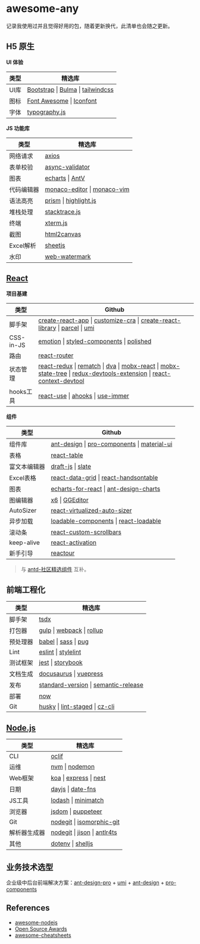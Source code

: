 # awesome-any
记录我使用过并且觉得好用的包，随着更新换代，此清单也会随之更新。


## H5 原生

**UI 体验**

|类型| 精选库 |
|----|---------|
|UI库|[Bootstrap](https://github.com/twbs/bootstrap) \| [Bulma](https://github.com/jgthms/bulma) \| [tailwindcss](https://github.com/tailwindlabs/tailwindcss)|
|图标|[Font Awesome](https://fontawesome.com/) \| [Iconfont](https://www.iconfont.cn/)|
|字体|[typography.js](https://github.com/KyleAMathews/typography.js)|


**JS 功能库**

|类型| 精选库 |
|----|---------|
|网络请求|[axios](https://github.com/axios/axios)|
|表单校验|[async-validator](https://github.com/yiminghe/async-validator)|
|图表|[echarts](https://github.com/apache/incubator-echarts) \| [AntV](https://github.com/antvis) |
|代码编辑器|[monaco-editor](https://github.com/microsoft/monaco-editor) \| [monaco-vim](https://github.com/brijeshb42/monaco-vim)|
|语法高亮|[prism](https://github.com/PrismJS/prism) \| [highlight.js](https://github.com/highlightjs/highlight.js) |
|堆栈处理|[stacktrace.js](https://github.com/stacktracejs/stacktrace.js)|
|终端|[xterm.js](https://github.com/xtermjs/xterm.js)|
|截图|[html2canvas](https://github.com/niklasvh/html2canvas)
|Excel解析|[sheetjs](https://github.com/SheetJS/sheetjs)|
|水印|[web-watermark](https://github.com/hjyker/web-watermark)|

  
## [React](https://github.com/facebook/react/)

**项目基建**

|类型| Github |
|----|---------|
|脚手架|[create-react-app](https://github.com/facebook/create-react-app) \| [customize-cra](https://github.com/arackaf/customize-cra) \| [create-react-library](https://github.com/transitive-bullshit/create-react-library) \| [parcel](https://github.com/parcel-bundler/parcel) \| [umi](https://github.com/umijs/umi) |
|CSS-in-JS|[emotion](https://github.com/emotion-js/emotion) \| [styled-components](https://github.com/styled-components/styled-components) \| [polished](https://github.com/styled-components/polished) |
|路由|[react-router](https://github.com/ReactTraining/react-router)|
|状态管理|[react-redux](https://github.com/reduxjs/react-redux) \| [rematch](https://github.com/rematch/rematch) \| [dva](https://github.com/dvajs/dva) \| [mobx-react](https://github.com/mobxjs/mobx-react) \| [mobx-state-tree](https://github.com/mobxjs/mobx-state-tree) \| [redux-devtools-extension](https://github.com/zalmoxisus/redux-devtools-extension) \| [react-context-devtool](https://github.com/deeppatel234/react-context-devtool) | 
|hooks工具|[react-use](https://github.com/streamich/react-use) \| [ahooks](https://github.com/alibaba/hooks) \| [use-immer](https://github.com/immerjs/use-immer)|

**组件**

|类型| Github |
|----|---------|
|组件库|[ant-design](https://github.com/ant-design/ant-design) \| [pro-components](https://github.com/ant-design/pro-components) \| [material-ui](https://github.com/mui-org/material-ui) |
|表格|[react-table](https://github.com/tannerlinsley/react-table)|
|富文本编辑器|[draft-js](https://github.com/facebook/draft-js) \| [slate](https://github.com/ianstormtaylor/slate)|
|Excel表格|[react-data-grid](https://github.com/adazzle/react-data-grid) \| [react-handsontable](https://github.com/handsontable/react-handsontable)|
|图表|[echarts-for-react](https://github.com/hustcc/echarts-for-react) \| [ant-design-charts](https://github.com/ant-design/ant-design-charts) |
|图编辑器|[x6](https://github.com/antvis/x6) \| [GGEditor](https://github.com/alibaba/GGEditor)|
|AutoSizer|[react-virtualized-auto-sizer](https://github.com/bvaughn/react-virtualized-auto-sizer)|
|异步加载| [loadable-components](https://github.com/gregberge/loadable-components) \| [react-loadable](https://github.com/jamiebuilds/react-loadable) |
|滚动条|[react-custom-scrollbars](https://github.com/malte-wessel/react-custom-scrollbars)|
|keep-alive|[react-activation](https://github.com/CJY0208/react-activation)|
|新手引导|[reactour](https://github.com/elrumordelaluz/reactour)|

> 与 [antd-社区精选组件](https://ant.design/docs/react/recommendation-cn) 互补。
  
## 前端工程化

|类型| 精选库 |
|----|---------|
|脚手架|[tsdx](https://github.com/formium/tsdx)|
|打包器|[gulp](https://github.com/gulpjs/gulp) \| [webpack](https://github.com/webpack/webpack) \| [rollup](https://github.com/rollup/rollup) |
|预处理器|[babel](https://github.com/babel/babel) \| [sass](https://github.com/sass/sass) \| [pug](https://github.com/pugjs/pug)|
|Lint|[eslint](https://github.com/eslint/eslint) \| [stylelint](https://github.com/stylelint/stylelint)|
|测试框架|[jest](https://github.com/facebook/jest) \| [storybook](https://github.com/storybookjs/storybook)|
|文档生成|[docusaurus](https://github.com/facebook/docusaurus) \| [vuepress](https://github.com/vuejs/vuepress)|
|发布|[standard-version](https://github.com/conventional-changelog/standard-version) \| [semantic-release](https://github.com/semantic-release/semantic-release)|
|部署|[now](https://github.com/zeit/now)|
|Git|[husky](https://github.com/typicode/husky) \| [lint-staged](https://github.com/okonet/lint-staged) \| [cz-cli](https://github.com/commitizen/cz-cli)|

  
## [Node.js](https://github.com/nodejs/node)

|类型| 精选库 |
|----|---------|
|CLI|[oclif](https://github.com/oclif/oclif)|
|运维|[nvm](https://github.com/creationix/nvm) \| [nodemon](https://github.com/remy/nodemon) |
|Web框架|[koa](https://github.com/koajs/koa) \| [express](https://github.com/expressjs/express/) \| [nest](https://github.com/nestjs/nest) |
|日期|[dayjs](https://github.com/iamkun/dayjs) \| [date-fns](https://github.com/date-fns/date-fns) |
|JS工具|[lodash](https://github.com/lodash/lodash/) \| [minimatch](https://github.com/isaacs/minimatch)|
|浏览器|[jsdom](https://github.com/jsdom/jsdom) \| [puppeteer](https://github.com/GoogleChrome/puppeteer)|
|Git|[nodegit](https://github.com/nodegit/nodegit) \| [isomorphic-git](https://github.com/isomorphic-git/isomorphic-git)|
|解析器生成器|[nodegit](https://github.com/nodegit/nodegit) \| [jison](https://github.com/zaach/jison) \|  [antlr4ts](https://github.com/tunnelvisionlabs/antlr4ts)|
|其他|[dotenv](https://github.com/motdotla/dotenv) \| [shelljs](https://github.com/shelljs/shelljs)|


## 业务技术选型

企业级中后台前端解决方案：[ant-design-pro](https://github.com/ant-design/ant-design-pro) + [umi](https://github.com/umijs/umi) + [ant-design](https://github.com/ant-design/ant-design) + [pro-components](https://github.com/ant-design/pro-components) 
  
## References
* [awesome-nodejs](https://github.com/sindresorhus/awesome-nodejs#command-line-utilities)
* [Open Source Awards](https://osawards.com/)
* [awesome-cheatsheets](https://github.com/skywind3000/awesome-cheatsheets)

